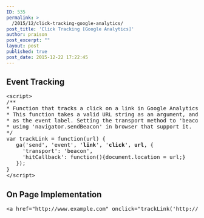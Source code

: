 ```yaml
---
ID: 535
permalink: >
  /2015/12/click-tracking-google-analytics/
post_title: 'Click Tracking [Google Analytics]'
author: praison
post_excerpt: ""
layout: post
published: true
post_date: 2015-12-22 17:22:45
---
```

<h2>Event Tracking</h2>
<pre>&lt;script&gt;
/**
* Function that tracks a click on a link in Google Analytics.
* This function takes a valid URL string as an argument, and uses that URL string
* as the event label. Setting the transport method to 'beacon' lets the hit be sent
* using 'navigator.sendBeacon' in browser that support it.
*/
var trackLink = function(url) {
   ga('send', 'event', '<strong>link</strong>', '<strong>click</strong>', <strong>url</strong>, {
     'transport': 'beacon',
     'hitCallback': function(){document.location = url;}
   });
}
&lt;/script&gt;</pre>
<h2>On Page Implementation</h2>
<pre>&lt;a href="http://www.example.com" onclick="trackLink('http://www.example.com'); return false;"&gt;Visit example.com&lt;/a&gt;</pre>
&nbsp;